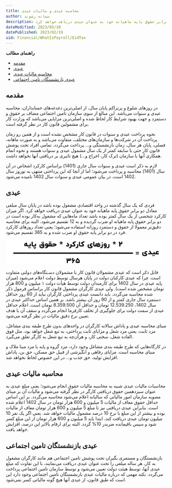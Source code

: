 ```yaml
---
title: محاسبه عیدی و مالیات عیدی
author: سمانه رشوند  
description: فردی که یک سال گذشته در واحد اقتصادی مشغول بوده باشد در پایان سال مبلغی معادل دو برابر حقوق پایه ماهیانه خود به عنوان عیدی دریافت خواهد کرد.
dateModified: 2023/05/30
datePublished: 2023/02/19
uid: Financial/WhatIsPayroll/EidTax
---
```

**راهنمای مطالب**
- [مقدمه](#مقدمه)
- [عیدی](#عیدی)
- [محاسبه مالیات عیدی](#محاسبه-مالیات-عیدی)
- [عیدی بازنشستگان تامین اجتماعی](#عیدی-بازنشستگان-تامین-اجتماعی)

## مقدمه
در روزهای شلوغ و پرتراکم پایان سال، از اصلی‌ترین دغدغه‌های حسابداران، محاسبه عیدی و سنوات می‌باشد. این مبالغ از سوی سازمان تامین اجتماعی مضاف بر حقوق و دستمزد و جهت بهبود شرایط کار لحاظ شده و اصلی‌ترین مزایایی می‌باشد که وزارت کار برای مشمولین قانون کار در نظر گرفته است.

نحوه پرداخت عیدی و سنوات در قانون کار مشخص نشده است و از همین رو زمان پرداخت آن در شرکت‌ها و سازمان‌های مختلف، متفاوت می‌باشد و به صورت ماهانه، فصلی، پایان هر سال، زمان بازنشستگی و... پرداخت می‌گردد. تمامی افراد تحت پوشش قانون کار حتی با سابقه کمتر از یک سال مشمول عیدی و سنوات هستند و نحوه اتمام همکاری آنها با سازمان (ترک کار، اخراج و...) هیچ تاثیری بر دریافتی آنها نخواهد داشت.

لازم به ذکر است عیدی و سنوات سال جاری (1401) بر‌اساس کارکرد اشخاص در آن سال (1401) محاسبه و پرداخت می‌شود؛ اما از آنجا که این پرداختی منتهی به نوروز سال 1402 است، در بیان عمومی عیدی و سنوات سال 1402 نامیده می‌شود.

## عیدی
فردی که یک سال گذشته در واحد اقتصادی مشغول بوده باشد در پایان سال مبلغی معادل دو برابر حقوق پایه ماهیانه خود به عنوان عیدی دریافت خواهد کرد. اگر میزان کارکرد شخصی از یک سال کمتر بوده باشد تعداد ماه‌هایی که مشغول به‌کار بوده‌ است در دو برابر حقوق پایه ماهیانه او ضرب گردیده و به 12 تقسیم می‌شود. البته برای محاسبه دقیق‌تر معمولا از حقوق و دستمزد روزانه استفاده می‌شود؛ یعنی تعداد روزهای کارکرد فرد در دو برابر پایه حقوق او ضرب شده و به 365 تقسیم می‌شود.

![عیدی](./Images/Eid.webp)

قابل ذکر است که عیدی مشمولان قانون کار با مشمولان دسـتگاه‌های دولتی متفاوت است. چرا که عیدی کارکنان دولت در پایان هرسال توسط دولت اعلام می‌شود (میزان پایه عیدی در سال 1402 برای کارمندان دولت توسط هیأت دولت ۱ میلیون و 800 هزار تومان مشخص شده است). ولی عیدی کارگران مشمول قانون کار براساس فرمول ذکر شده محاسبه می‌گردد. باید دانست عیدی پرداختی کارگران نباید از 60 روز حداقل دستمزد سال جاری کمتر و از 90 روز آن بیشتر باشد. بر همین اساس حداکثر عیدی در سال 1402، 12.539.250 تومان و حداقل آن 8.359.500 تومان است. اعلام حداقل عیدی از سمت دولت برای جلوگیری از تخلف کارفرما انجام می‌گردد و سقف آن با هدف تعیین نرخ دقیق مالیات در نظر گرفته می‌شود.

مبنای محاسبه عیدی و پاداش سالانه کارگران در واحدهای بدون طرح طبقه بندی مشاغل، مزد ثابت، یعنی مزد شغل و مزایای ثابت پرداختی، به تبع شغل خواهد بود، مثل فوق العاده شغل، سختی کار، و هرآن‌چه به تبع شغل به کارگر تعلق می‌گیرد.

در کارگاه‌هایی که طرح طبقه بندی مشاغل وجود دارد، مزد گروه و پایه یا مزد مبنا ملاک و مبنای محاسبه است. مزایای رفاهی و انگیزشی از قبیل حق مسکن، حق بن، پاداش افزایش تولید، حق جذب و... در این خصوص لحاظ نخواهد شد.

## محاسبه مالیات عیدی

محاسبات مالیات عیدی شبیه به محاسبه مالیات حقوق انجام می‌شود؛ یعنی مبلغ عیدی به عنوان سیزدهمین حقوق دریافتی کارگر در نظر گرفته می‌شود و مالیات آن بر مبنای مصوبه سازمان امور مالیاتی که سالیانه اعلام می‌شود محاسبه می‌گردد. بر این اساس حداقل حقوق معاف از مالیات 5 میلیون و 600 هزار تومان در سال 1402 اعلام شده است. بنابراین عیدی دریافتی نیز تا مبلغ 5 میلیون و 600 هزار تومان معاف از مالیات بوده و بیشتر از این مبلغ با نرخ 10 درصد مشمول مالیات خواهد شد. یعنی اگر یک نفر 10 میلیون تومان عیدی دریافت کند، ابتدا باید 5 میلیون و 600 هزار تومان از این مبلغ کسر شود و سپس باقیمانده ضربدر 10% گردد. البته برای ارقام بالاتر این درصد، افزایش خواهد یافت.

## عیدی بازنشستگان تامین اجتماعی
بازنشستگان و مستمری بگیران تحت پوشش تامین اجتماعی هم مانند کارگران مشغول به کار، هر ساله مبلغی را تحت عنوان عیدی دریافت می‌نمایند، با این تفاوت که مبلغ عیدی آنها، توسط هیئت دولت تعیین می‌شود و توسط سازمان تامین اجتماعی پرداخت می‌گردد. نکته مهمی که درباره مالیات عیدی بازنشستگان تامین اجتماعی وجود دارد این است که طبق قانون، از عیدی آنها هیچ گونه مالیاتی کسر نمی‌شود.


[مقدمه]: #مقدمه
[عیدی]: #عیدی
[محاسبه مالیات عیدی]: #محاسبه-مالیات-عیدی
[عیدی بازنشستگان تامین اجتماعی]: #عیدی-بازنشستگان-تامین-اجتماعی